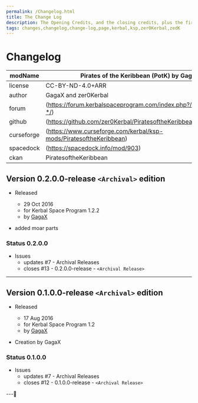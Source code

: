 ```yaml
---
permalink: /Changelog.html
title: The Change Log
description: The Opening Credits, and the closing credits, plus the first of two (or is three) end credit scenes
tags: changes,changelog,change-log,page,kerbal,ksp,zer0Kerbal,zedK
---
```

<!-- hdr-changelog.md v1.0.0.1
Pirates of the Keribbean (PotK)
created: 13 May 2022
updated: 05 Nov 2022
CC BY-ND 4.0 by zer0Kerbal -->
# Changelog  
  
| modName    | Pirates of the Keribbean (PotK) by GagaX                           |
| ---------- | ------------------------------------------------------------------ |
| license    | CC-BY-ND-4.0+ARR                                                   |
| author     | GagaX and zer0Kerbal                                               |
| forum      | (https://forum.kerbalspaceprogram.com/index.php?/topic/218358-*/)  |
| github     | (https://github.com/zer0Kerbal/PiratesoftheKeribbean)              |
| curseforge | (https://www.curseforge.com/kerbal/ksp-mods/PiratesoftheKeribbean) |
| spacedock  | (https://spacedock.info/mod/903)                                   |
| ckan       | PiratesoftheKeribbean                                              |

## Version 0.2.0.0-release `<Archival>` edition

* Released
  * 29 Oct 2016
  * for Kerbal Space Program 1.2.2
  * by [GagaX](https://forum.kerbalspaceprogram.com/profile/57813-*/)

* added moar parts

### Status 0.2.0.0

* Issues
  * updates #7 - Archival Releases
  * closes #13 - 0.2.0.0-release - `<Archival Release>`

---

## Version 0.1.0.0-release `<Archival>` edition

* Released
  * 17 Aug 2016
  * for Kerbal Space Program 1.2
  * by [GagaX](https://forum.kerbalspaceprogram.com/profile/57813-*/)

* Creation by GagaX

### Status 0.1.0.0

* Issues
  * updates #7 - Archival Releases
  * closes #12 - 0.1.0.0-release - `<Archival Release>`

---